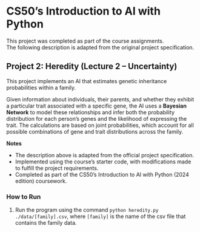 # CS50’s Introduction to AI with Python

This project was completed as part of the course assignments.  
The following description is adapted from the original project specification.  

## Project 2: Heredity (Lecture 2 – Uncertainty)  

This project implements an AI that estimates genetic inheritance probabilities within a family.

Given information about individuals, their parents, and whether they exhibit a particular trait associated with a specific gene, the AI uses a **Bayesian Network** to model these relationships and infer both the probability distribution for each person’s genes and the likelihood of expressing the trait. The calculations are based on joint probabilities, which account for all possible combinations of gene and trait distributions across the family.


**Notes**
- The description above is adapted from the official project specification.
- Implemented using the course’s starter code, with modifications made to fulfill the project requirements.
- Completed as part of the CS50’s Introduction to AI with Python (2024 edition) coursework.


### How to Run

1. Run the program using the command `python heredity.py ./data/[family].csv`, where `[family]` is the name of the csv file that contains the family data.
